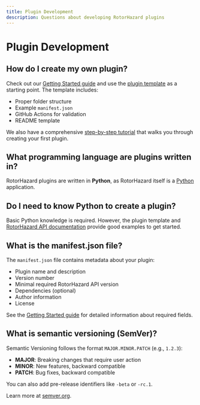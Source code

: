 ```yaml
---
title: Plugin Development
description: Questions about developing RotorHazard plugins
---
```


# Plugin Development

## How do I create my own plugin?

Check out our [Getting Started guide](../docs/plugin/index.md) and use the [plugin template](https://github.com/RotorHazard/plugin-template) as a starting point. The template includes:

- Proper folder structure
- Example `manifest.json`
- GitHub Actions for validation
- README template

We also have a comprehensive [step-by-step tutorial](../docs/plugin/tutorial.md) that walks you through creating your first plugin.

## What programming language are plugins written in?

RotorHazard plugins are written in **Python**, as RotorHazard itself is a [Python](https://www.python.org/) application.

## Do I need to know Python to create a plugin?

Basic Python knowledge is required. However, the plugin template and [RotorHazard API documentation](https://github.com/RotorHazard/RotorHazard/blob/main/doc/RHAPI.md) provide good examples to get started.

## What is the manifest.json file?

The `manifest.json` file contains metadata about your plugin:

- Plugin name and description
- Version number
- Minimal required RotorHazard API version
- Dependencies (optional)
- Author information
- License

See the [Getting Started guide](../docs/plugin/index.md#manifestjson) for detailed information about required fields.

## What is semantic versioning (SemVer)?

Semantic Versioning follows the format `MAJOR.MINOR.PATCH` (e.g., `1.2.3`):

- **MAJOR**: Breaking changes that require user action
- **MINOR**: New features, backward compatible
- **PATCH**: Bug fixes, backward compatible

You can also add pre-release identifiers like `-beta` or `-rc.1`.

Learn more at [semver.org](https://semver.org/).
